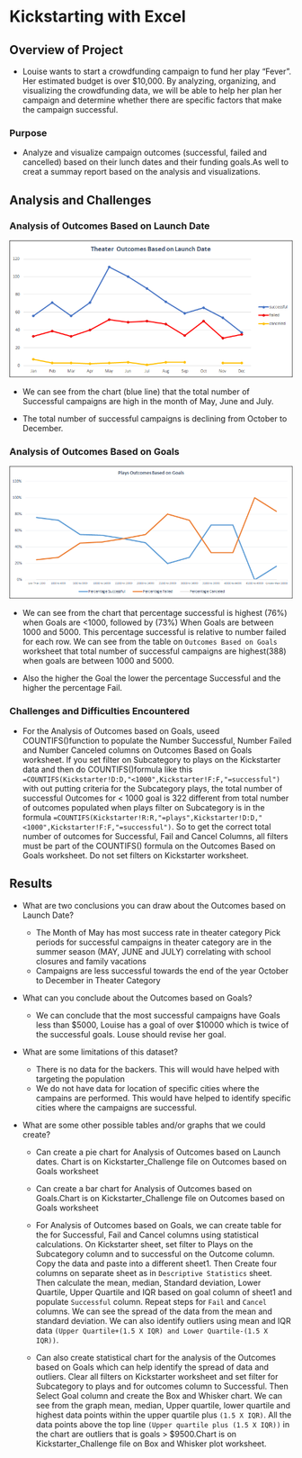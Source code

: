 # **Kickstarting with Excel**
	
## **Overview of Project** 
* Louise wants to start a crowdfunding campaign to fund her play “Fever”. Her estimated budget is over $10,000. By analyzing, organizing, and visualizing the crowdfunding data, we will be able to help her plan her campaign and determine whether there are specific factors that make the campaign successful.
 
### Purpose 
 
* Analyze and visualize campaign outcomes (successful, failed and cancelled) based on their lunch dates and their funding goals.As well to creat a summay report based on the analysis and visualizations.

## **Analysis and Challenges** 
 
### Analysis of Outcomes Based on Launch Date 
![Theater Outcomes Based on Launch](./Theater_Outcomes_vs_Launch.png) 
 
* We can see from the chart (blue line) that the total number of Successful campaigns are high in the month of May, June and July. 

* The total number of successful campaigns is declining from October to December. 
 
### Analysis of Outcomes Based on Goals 

![Outcomes_vs_Goals](./Outcomes_vs_Goals.png) 
 
* We can see from the chart that percentage successful is highest (76%) when Goals are <1000, followed by (73%) When Goals are between 1000 and 5000. This percentage successful is relative to number failed for each row. We can see from the table on `Outcomes Based on Goals` worksheet that total number of successful campaigns are highest(388) when goals are between 1000 and 5000.

* Also the higher the Goal the lower the percentage Successful and the higher the percentage Fail. 

### Challenges and Difficulties Encountered 

* For the Analysis of Outcomes based on Goals, useed COUNTIFS()function to populate the Number Successful, Number Failed and Number Canceled columns on Outcomes Based on Goals worksheet. If you set filter on Subcategory to plays on the Kickstarter data and then do COUNTIFS()formula like this `=COUNTIFS(Kickstarter!D:D,"<1000",Kickstarter!F:F,"=successful")` with out putting criteria for the Subcategory plays, the total number of successful Outcomes for < 1000 goal is 322 different from total number of outcomes populated when plays filter on Subcategory is in the formula `=COUNTIFS(Kickstarter!R:R,"=plays",Kickstarter!D:D,"<1000",Kickstarter!F:F,"=successful")`. So to get the correct total number of outcomes for Successful, Fail and Cancel Columns, all filters must be part of the COUNTIFS() formula on the Outcomes Based on Goals worksheet. Do not set filters on Kickstarter worksheet.


## **Results** 

- What are two conclusions you can draw about the Outcomes based on Launch Date? 

	* The Month of May has most success rate in theater category Pick periods for successful campaigns in theater category are in the summer season (MAY, JUNE and JULY) correlating with school closures and family vacations
	* Campaigns are less successful towards the end of the year October to December in Theater Category 

- What can you conclude about the Outcomes based on Goals?

	* We can conclude that the most successful campaigns have Goals less than $5000, Louise has a goal of over $10000 which is twice of the successful goals. Louse should revise her goal.

- What are some limitations of this dataset?

	* There is no data for the backers. This will would have helped with targeting the population 
	* We do not have data for location of specific cities where the campains are performed. This would have helped to identify specific cities where the campaigns are successful.

- What are some other possible tables and/or graphs that we could create? 

	* Can create a pie chart for Analysis of Outcomes based on Launch dates. Chart is on Kickstarter_Challenge file on Outcomes based on Goals worksheet

	* Can create a bar chart for Analysis of Outcomes based on Goals.Chart is on Kickstarter_Challenge file on Outcomes based on Goals worksheet

	* For Analysis of Outcomes based on Goals, we can create table for the for Successful, Fail and Cancel columns using statistical calculations. On Kickstarter sheet, set filter to Plays on the Subcategory column and to successful on the Outcome column. Copy the data and paste into a different sheet1. Then Create four columns on separate sheet as in `Descriptive Statistics` sheet. Then calculate the mean, median, Standard deviation, Lower Quartile, Upper Quartile and IQR based on goal column of sheet1 and populate `Successful` column. Repeat steps for `Fail` and `Cancel` columns. We can see the spread of the data from the mean and standard deviation. We can also identify outliers using mean and IQR data `(Upper Quartile+(1.5 X IQR) and Lower Quartile-(1.5 X IQR))`. 
	* Can also create statistical chart for the analysis of the Outcomes based on Goals which can help identify the spread of data and outliers. Clear all filters on Kickstarter worksheet and set filter for Subcategory to plays and for outcomes column to Successful. Then Select Goal column and create the Box and Whisker chart. We can see from the graph mean, median, Upper quartile, lower quartile and highest data points within the upper quartile plus `(1.5 X IQR)`. All the data points above the top line `(Upper quartile plus (1.5 X IQR))` in the chart are outliers that is goals > $9500.Chart is on Kickstarter_Challenge file on Box and Whisker plot worksheet.



